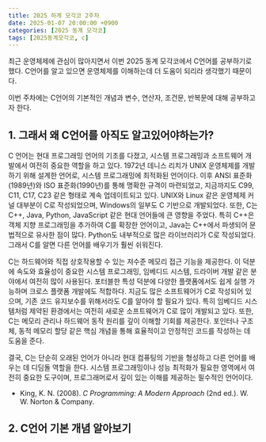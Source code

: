 ```yaml
---
title: 2025 하계 모각코 2주차
date: 2025-01-07 20:00:00 +0900
categories: [2025 동계 모각코]
tags: [2025동계모각코, c] 
---
```


최근 운영체제에 관심이 많아지면서 이번 2025 동계 모각코에서 C언어를 공부하기로 했다. C언어를 알고 있으면 운영체제를 이해하는데 더 도움이 되리라 생각했기 때문이다.  

이번 주차에는 C언어의 기본적인 개념과 변수, 연산자, 조건문, 반복문에 대해 공부하고자 한다.

## 1. 그래서 왜 C언어를 아직도 알고있어야하는가?

  C 언어는 현대 프로그래밍 언어의 기초를 다졌고, 시스템 프로그래밍과 소프트웨어 개발에서 여전히 중요한 역할을 하고 있다. 1972년 데니스 리치가 UNIX 운영체제를 
개발하기 위해 설계한 언어로, 시스템 프로그래밍에 최적화된 언어이다. 이후 ANSI 표준화(1989년)와 ISO 표준화(1990년)를 통해 명확한 규격이 마련되었고, 
지금까지도 C99, C11, C17, C23 같은 형태로 계속 업데이트되고 있다. UNIX와 Linux 같은 운영체제 커널 대부분이 C로 작성되었으며, Windows의 일부도 
C 기반으로 개발되었다. 또한, C는 C++, Java, Python, JavaScript 같은 현대 언어들에 큰 영향을 주었다. 특히 C++은 객체 지향 프로그래밍을 추가하여 
C를 확장한 언어이고, Java는 C++에서 파생되어 문법적으로 유사한 점이 많다. Python도 내부적으로 많은 라이브러리가 C로 작성되었다. 그래서 C를 알면 다른 
언어를 배우기가 훨씬 쉬워진다.  

  C는 하드웨어와 직접 상호작용할 수 있는 저수준 메모리 접근 기능을 제공한다. 이 덕분에 속도와 효율성이 중요한 시스템 프로그래밍, 임베디드 시스템, 드라이버 
개발 같은 분야에서 여전히 많이 사용된다. 포터블한 특성 덕분에 다양한 플랫폼에서도 쉽게 실행 가능하며 크로스 플랫폼 개발에도 적합하다. 지금도 많은 
소프트웨어가 C로 작성되어 있으며, 기존 코드 유지보수를 위해서라도 C를 알아야 할 필요가 있다. 특히 임베디드 시스템처럼 제약된 환경에서는 여전히 새로운 
소프트웨어가 C로 많이 개발되고 있다. 또한, C는 메모리 관리나 하드웨어 동작 원리를 깊이 이해할 기회를 제공한다. 포인터나 구조체, 동적 메모리 할당 같은 
핵심 개념을 통해 효율적이고 안정적인 코드를 작성하는 데 도움을 준다.  

  결국, C는 단순히 오래된 언어가 아니라 현대 컴퓨팅의 기반을 형성하고 다른 언어를 배우는 데 디딤돌 역할을 한다. 시스템 프로그래밍이나 성능 최적화가 필요한 
영역에서 여전히 중요한 도구이며, 프로그래머로서 깊이 있는 이해를 제공하는 필수적인 언어이다.  


- King, K. N. (2008). *C Programming: A Modern Approach* (2nd ed.). W. W. Norton & Company.

## 2. C언어 기본 개념 알아보기
